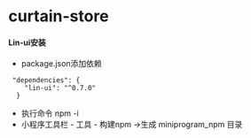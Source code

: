 # curtain-store

#### Lin-ui安装
- package.json添加依赖
```
 "dependencies": {
    "lin-ui": "^0.7.0"
  }
```

- 执行命令 npm -i
- 小程序工具栏 - 工具 - 构建npm ->生成 miniprogram_npm 目录

